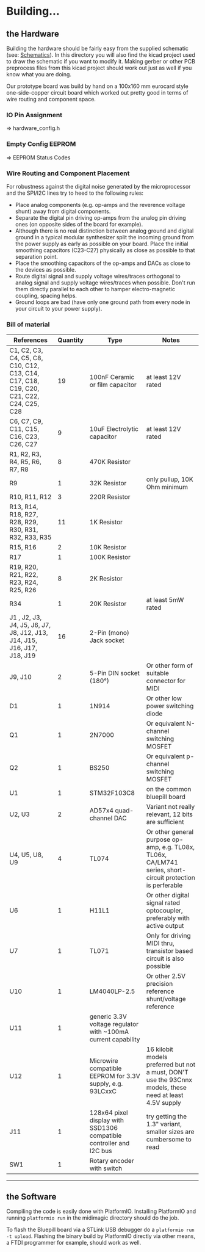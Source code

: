 # Building...

## the Hardware

Building the hardware should be fairly easy from the supplied schematic (see: [Schematics](../schematics/)). In this directory you will also find the kicad project used to draw the schematic if you want to modify it. Making gerber or other PCB preprocess files from this kicad project should work out just as well if you know what you are doing.

Our prototype board was build by hand on a 100x160 mm eurocard style one-side-copper circuit board which worked out pretty good in terms of wire routing and component space.

### IO Pin Assignment

=> hardware_config.h

### Empty Config EEPROM

=> EEPROM Status Codes

### Wire Routing and Component Placement

For robustness against the digital noise generated by the microprocessor and the SPI/I2C lines try to heed to the following rules:

- Place analog components (e.g. op-amps and the reverence voltage shunt) away from digital components.
- Separate the digital pin driving op-amps from the analog pin driving ones (on opposite sides of the board for example).
- Although there is no real distinction between analog ground and digital ground in a typical modular synthesizer split the incoming ground from the power supply as early as possible on your board. Place the initial smoothing capacitors (C23-C27) physically as close as possible to that separation point.
- Place the smoothing capacitors of the op-amps and DACs as close to the devices as possible.
- Route digital signal and supply voltage wires/traces orthogonal to analog signal and supply voltage wires/traces when possible. Don't run them directly parallel to each other to hamper electro-magnetic coupling, spacing helps.
- Ground loops are bad (have only one ground path from every node in your circuit to your power supply).

### Bill of material

| References | Quantity | Type | Notes |
| ---------- | -------- | ---- | ----- |
| C1, C2, C3, C4, C5, C8, C10, C12, C13, C14, C17, C18, C19, C20, C21, C22, C24, C25, C28 | 19 | 100nF Ceramic or film capacitor | at least 12V rated |
| C6, C7, C9, C11, C15, C16, C23, C26, C27 | 9 | 10uF Electrolytic capacitor | at least 12V rated |
| R1, R2, R3, R4, R5, R6, R7, R8 | 8 | 470K Resistor | |
| R9 | 1 | 32K Resistor | only pullup, 10K Ohm minimum |
| R10, R11, R12 | 3 | 220R Resistor | |
| R13, R14, R18, R27, R28, R29, R30, R31, R32, R33, R35 | 11 | 1K Resistor | |
| R15, R16 | 2 | 10K Resistor | |
| R17 | 1 | 100K Resistor | |
| R19, R20, R21, R22, R23, R24, R25, R26 | 8 | 2K Resistor | |
| R34 | 1 | 20K Resistor | at least 5mW rated |
| J1 , J2, J3, J4, J5, J6, J7, J8, J12, J13, J14, J15, J16, J17, J18, J19 | 16 | 2-Pin (mono) Jack socket | |
| J9, J10 | 2 | 5-Pin DIN socket (180°) | Or other form of suitable connector for MIDI |
| D1 | 1 | 1N914 | Or other low power switching diode |
| Q1 | 1 | 2N7000 | Or equivalent N-channel switching MOSFET |
| Q2 | 1 | BS250 | Or equivalent p-channel switching MOSFET |
| U1 | 1 | STM32F103C8 | on the common bluepill board |
| U2, U3 | 2 | AD57x4 quad-channel DAC | Variant not really relevant, 12 bits are sufficient |
| U4, U5, U8, U9 | 4 | TL074 | Or other general purpose op-amp, e.g. TL08x, TL06x, CA/LM741 series, short-circuit protection is perferable |
| U6 | 1 | H11L1 | Or other digital signal rated optocoupler, preferably with active output |
| U7 | 1 | TL071 | Only for driving MIDI thru, transistor based circuit is also possible |
| U10 | 1 | LM4040LP-2.5 | Or other 2.5V precision reference shunt/voltage reference |
| U11 | 1 | generic 3.3V voltage regulator with ~100mA current capability |
| U12 | 1 | Microwire compatible EEPROM for 3.3V supply, e.g. 93LCxxC | 16 kilobit models preferred but not a must, DON'T use the 93Cnnx models, these need at least 4.5V supply |
| J11 | 1 | 128x64 pixel display with SSD1306 compatible controller and I2C bus | try getting the 1.3" variant, smaller sizes are cumbersome to read |
| SW1 | 1 | Rotary encoder with switch | |


----
## the Software

Compiling the code is easily done with PlatformIO. Installing PlatformIO and running `platformio run` in the midimagic directory should do the job.

To flash the Bluepill board via a STLink USB debugger do a `platformio run -t upload`.
Flashing the binary build by PlatformIO directly via other means, a FTDI programmer for example, should work as well.
